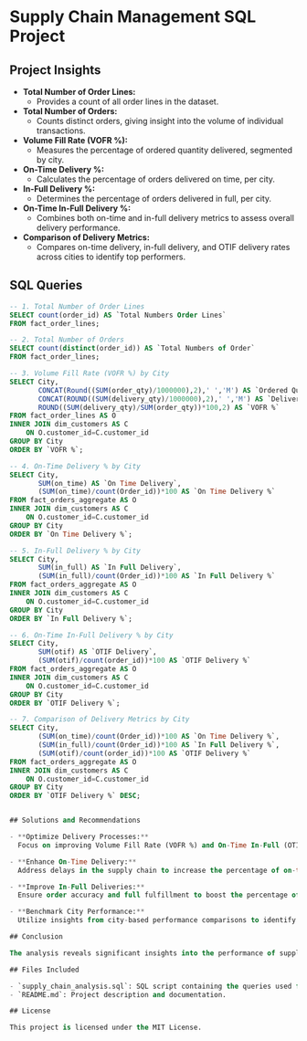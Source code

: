 # Supply Chain Management SQL Project

## Project Insights

- **Total Number of Order Lines:**
  - Provides a count of all order lines in the dataset.
- **Total Number of Orders:**
  - Counts distinct orders, giving insight into the volume of individual transactions.
- **Volume Fill Rate (VOFR %):**
  - Measures the percentage of ordered quantity delivered, segmented by city.
- **On-Time Delivery %:**
  - Calculates the percentage of orders delivered on time, per city.
- **In-Full Delivery %:**
  - Determines the percentage of orders delivered in full, per city.
- **On-Time In-Full Delivery %:**
  - Combines both on-time and in-full delivery metrics to assess overall delivery performance.
- **Comparison of Delivery Metrics:**
  - Compares on-time delivery, in-full delivery, and OTIF delivery rates across cities to identify top performers.

## SQL Queries

```sql
-- 1. Total Number of Order Lines
SELECT count(order_id) AS `Total Numbers Order Lines`
FROM fact_order_lines;

-- 2. Total Number of Orders
SELECT count(distinct(order_id)) AS `Total Numbers of Order`
FROM fact_order_lines;

-- 3. Volume Fill Rate (VOFR %) by City
SELECT City,
       CONCAT(Round((SUM(order_qty)/1000000),2),' ','M') AS `Ordered Quantity`,
       CONCAT(ROUND((SUM(delivery_qty)/1000000),2),' ','M') AS `Delivered Quantity`,
       ROUND((SUM(delivery_qty)/SUM(order_qty))*100,2) AS `VOFR %`
FROM fact_order_lines AS O
INNER JOIN dim_customers AS C
    ON O.customer_id=C.customer_id
GROUP BY City
ORDER BY `VOFR %`;

-- 4. On-Time Delivery % by City
SELECT City,
       SUM(on_time) AS `On Time Delivery`,
       (SUM(on_time)/count(Order_id))*100 AS `On Time Delivery %` 
FROM fact_orders_aggregate AS O
INNER JOIN dim_customers AS C
    ON O.customer_id=C.customer_id
GROUP BY City
ORDER BY `On Time Delivery %`;

-- 5. In-Full Delivery % by City
SELECT City,
       SUM(in_full) AS `In Full Delivery`,
       (SUM(in_full)/count(Order_id))*100 AS `In Full Delivery %` 
FROM fact_orders_aggregate AS O
INNER JOIN dim_customers AS C
    ON O.customer_id=C.customer_id
GROUP BY City
ORDER BY `In Full Delivery %`;

-- 6. On-Time In-Full Delivery % by City
SELECT City,
       SUM(otif) AS `OTIF Delivery`,
       (SUM(otif)/count(order_id))*100 AS `OTIF Delivery %`
FROM fact_orders_aggregate AS O
INNER JOIN dim_customers AS C
    ON O.customer_id=C.customer_id
GROUP BY City
ORDER BY `OTIF Delivery %`;

-- 7. Comparison of Delivery Metrics by City
SELECT City,
       (SUM(on_time)/count(Order_id))*100 AS `On Time Delivery %`,
       (SUM(in_full)/count(Order_id))*100 AS `In Full Delivery %`,
       (SUM(otif)/count(order_id))*100 AS `OTIF Delivery %`
FROM fact_orders_aggregate AS O
INNER JOIN dim_customers AS C
    ON O.customer_id=C.customer_id
GROUP BY City
ORDER BY `OTIF Delivery %` DESC;


## Solutions and Recommendations

- **Optimize Delivery Processes:**
  Focus on improving Volume Fill Rate (VOFR %) and On-Time In-Full (OTIF) delivery metrics, particularly in cities with lower performance. Analyze and address factors causing delays and inefficiencies in the delivery process.

- **Enhance On-Time Delivery:**
  Address delays in the supply chain to increase the percentage of on-time deliveries. Implement measures to streamline operations and ensure timely order fulfillment.

- **Improve In-Full Deliveries:**
  Ensure order accuracy and full fulfillment to boost the percentage of deliveries made in full. Review and refine processes to minimize partial deliveries and order discrepancies.

- **Benchmark City Performance:**
  Utilize insights from city-based performance comparisons to identify best practices and implement them across the supply chain. Focus on replicating successful strategies in cities with lower performance metrics.

## Conclusion

The analysis reveals significant insights into the performance of supply chain operations. Addressing identified issues and implementing the recommended solutions will be crucial for enhancing overall supply chain efficiency.

## Files Included

- `supply_chain_analysis.sql`: SQL script containing the queries used for analysis.
- `README.md`: Project description and documentation.

## License

This project is licensed under the MIT License.


